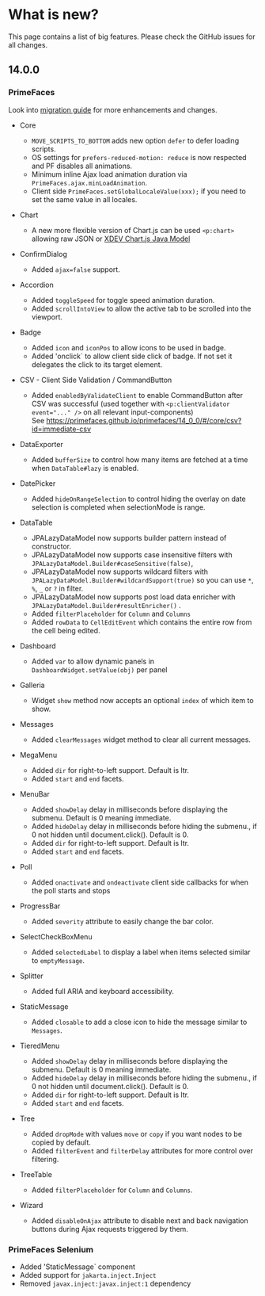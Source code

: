 # What is new?

This page contains a list of big features. Please check the GitHub issues for all changes.

## 14.0.0

### PrimeFaces

Look into [migration guide](https://primefaces.github.io/primefaces/14_0_0/#/../migrationguide/14_0_0) for more enhancements and changes.

* Core
    * `MOVE_SCRIPTS_TO_BOTTOM` adds new option `defer` to defer loading scripts.
    * OS settings for `prefers-reduced-motion: reduce` is now respected and PF disables all animations.
    * Minimum inline Ajax load animation duration via `PrimeFaces.ajax.minLoadAnimation`.
    * Client side `PrimeFaces.setGlobalLocaleValue(xxx);` if you need to set the same value in all locales.

* Chart
   * A new more flexible version of Chart.js can be used `<p:chart>` allowing raw JSON or [XDEV Chart.js Java Model](https://github.com/xdev-software/chartjs-java-model)
   
* ConfirmDialog
   * Added `ajax=false` support.

* Accordion
    * Added `toggleSpeed` for toggle speed animation duration.
    * Added `scrollIntoView` to allow the active tab to be scrolled into the viewport.
    
* Badge
    * Added `icon` and `iconPos` to allow icons to be used in badge.
    * Added 'onclick` to allow client side click of badge. If not set it delegates the click to its target element.

* CSV - Client Side Validation / CommandButton
    * Added `enabledByValidateClient` to enable CommandButton after CSV was successful (used together with `<p:clientValidator event="..." />` on all relevant input-components)  
      See https://primefaces.github.io/primefaces/14_0_0/#/core/csv?id=immediate-csv

* DataExporter
    * Added `bufferSize` to control how many items are fetched at a time when `DataTable#lazy` is enabled.
    
* DatePicker
    * Added `hideOnRangeSelection` to control hiding the overlay on date selection is completed when selectionMode is range.

* DataTable
    * JPALazyDataModel now supports builder pattern instead of constructor.
    * JPALazyDataModel now supports case insensitive filters with `JPALazyDataModel.Builder#caseSensitive(false)`,
    * JPALazyDataModel now supports wildcard filters with `JPALazyDataModel.Builder#wildcardSupport(true)` so you can use `*`, `%`, `_` or `?` in filter.
    * JPALazyDataModel now supports post load data enricher with `JPALazyDataModel.Builder#resultEnricher()` .
    * Added `filterPlaceholder` for `Column` and `Columns`
    * Added `rowData` to `CellEditEvent` which contains the entire row from the cell being edited.

* Dashboard
    * Added `var` to allow dynamic panels in `DashboardWidget.setValue(obj)` per panel
    
* Galleria
    * Widget `show` method now accepts an optional `index` of which item to show.
    
* Messages
    * Added `clearMessages` widget method to clear all current messages.
    
* MegaMenu
    * Added `dir` for right-to-left support. Default is ltr.
    * Added `start` and `end` facets.
    
* MenuBar
    * Added `showDelay` delay in milliseconds before displaying the submenu. Default is 0 meaning immediate.
    * Added `hideDelay` delay in milliseconds before hiding the submenu., if 0 not hidden until document.click(). Default is 0.
    * Added `dir` for right-to-left support. Default is ltr.
    * Added `start` and `end` facets.
   
* Poll
    * Added `onactivate` and `ondeactivate` client side callbacks for when the poll starts and stops
   
* ProgressBar
    * Added `severity` attribute to easily change the bar color.
     
* SelectCheckBoxMenu
    * Added `selectedLabel` to display a label when items selected similar to `emptyMessage`.

* Splitter
    * Added full ARIA and keyboard accessibility.
        
* StaticMessage
    * Added `closable` to add a close icon to hide the message similar to `Messages`.

* TieredMenu
    * Added `showDelay` delay in milliseconds before displaying the submenu. Default is 0 meaning immediate.
    * Added `hideDelay` delay in milliseconds before hiding the submenu., if 0 not hidden until document.click(). Default is 0.
    * Added `dir` for right-to-left support. Default is ltr.
    * Added `start` and `end` facets.

* Tree
    * Added `dropMode` with values `move` or `copy` if you want nodes to be copied by default.
    * Added `filterEvent` and `filterDelay` attributes for more control over filtering.
        
* TreeTable
    * Added `filterPlaceholder` for `Column` and `Columns`.
    
* Wizard
    * Added `disableOnAjax` attribute to disable next and back navigation buttons during Ajax requests triggered by them.
  
### PrimeFaces Selenium 

* Added 'StaticMessage` component
* Added support for `jakarta.inject.Inject`
* Removed `javax.inject:javax.inject:1` dependency

